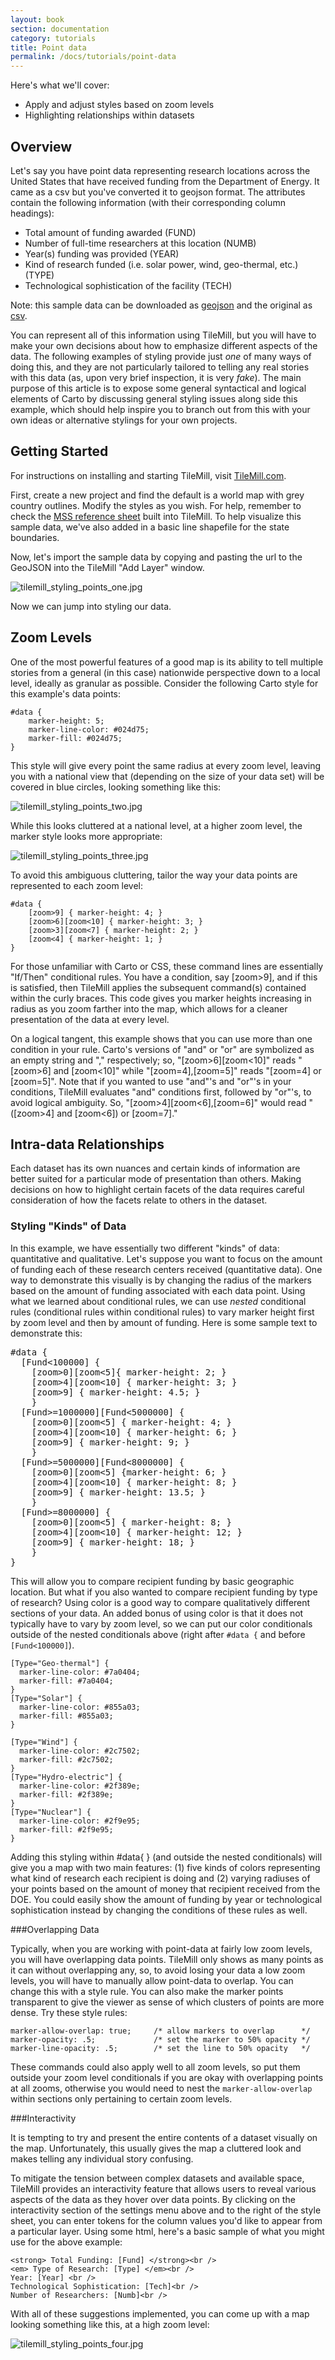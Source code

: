 ```yaml
---
layout: book
section: documentation
category: tutorials
title: Point data
permalink: /docs/tutorials/point-data
---
```

Here's what we'll cover:

* Apply and adjust styles based on zoom levels
* Highlighting relationships within datasets

## Overview

Let's say you have point data representing research locations across the United States that have received funding from the Department of Energy. It came as a csv but you've converted it to geojson format. The attributes contain the following information (with their corresponding column headings):

* Total amount of funding awarded (FUND)
* Number of full-time researchers at this location (NUMB)
* Year(s) funding was provided (YEAR)
* Kind of research funded (i.e. solar power, wind, geo-thermal, etc.) (TYPE)
* Technological sophistication of the facility (TECH)

Note: this sample data can be downloaded as [geojson](https://tilemill-data.s3.amazonaws.com/tutorials/hypotheticaldoedata.geojson) and the original as [csv](https://tilemill-data.s3.amazonaws.com/tutorials/hypotheticaldoedata.csv).

You can represent all of this information using TileMill, but you will have to make your own decisions about how to emphasize different aspects of the data. The following examples of styling provide just *one* of many ways of doing this, and they are not particularly tailored to telling any real stories with this data (as, upon very brief inspection, it is very *fake*). The main purpose of this article is to expose some general syntactical and logical elements of Carto by discussing general styling issues along side this example, which should help inspire you to branch out from this with your own ideas or alternative stylings for your own projects.

## Getting Started

For instructions on installing and starting TileMill, visit [TileMill.com](http://tilemill.com).

First, create a new project and find the default is a world map with grey country outlines. Modify the styles as you wish. For help, remember to check the [MSS reference sheet](http://tilemill.com/pages/manual.html#code-editor) built into TileMill. To help visualize this sample data, we've also added in a basic line shapefile for the state boundaries.

Now, let's import the sample data by copying and pasting the url to the GeoJSON into the TileMill "Add Layer" window.


![tilemill_styling_points_one.jpg](/assets/74c08203fa61c0aa3bbec7c3c6c1567a1f9ad3c6/tilemill_styling_points_one_normal.jpg)


Now we can jump into styling our data.

## Zoom Levels

One of the most powerful features of a good map is its ability to tell multiple stories from a general (in this case) nationwide perspective down to a local level, ideally as granular as possible. Consider the following Carto style for this example's data points:

    #data { 
        marker-height: 5;
        marker-line-color: #024d75;
        marker-fill: #024d75;
    }

This style will give every point the same radius at every zoom level, leaving you with a national view that (depending on the size of your data set) will be covered in blue circles, looking something like this: 


![tilemill_styling_points_two.jpg](/assets/1a576eeeeff183feb4df12cbff34bfcb1825bc33/tilemill_styling_points_two_normal.jpg)



While this looks cluttered at a national level, at a higher zoom level, the marker style looks more appropriate: 


![tilemill_styling_points_three.jpg](/assets/966022c7c6ed39cd7c1ce07dcdcf815e6b4aaf5f/tilemill_styling_points_three_normal.jpg)


To avoid this ambiguous cluttering, tailor the way your data points are represented to each zoom level:

    #data {
        [zoom>9] { marker-height: 4; }
        [zoom>6][zoom<10] { marker-height: 3; }
        [zoom>3][zoom<7] { marker-height: 2; }
        [zoom<4] { marker-height: 1; }
    }

For those unfamiliar with Carto or CSS, these command lines are essentially "If/Then" conditional rules. You have a condition, say [zoom>9], and if this is satisfied, then TileMill applies the subsequent command(s) contained within the curly braces. This code gives you marker heights increasing in radius as you zoom farther into the map, which allows for a cleaner presentation of the data at every level. 

On a logical tangent, this example shows that you can use more than one condition in your rule. Carto's versions of "and" or "or" are symbolized as an empty string and "," respectively; so, "[zoom>6][zoom<10]" reads "[zoom>6] and [zoom<10]" while "[zoom=4],[zoom=5]" reads "[zoom=4] or [zoom=5]". Note that if you wanted to use "and"'s and "or"'s in your conditions, TileMill evaluates "and" conditions first, followed by "or"'s, to avoid logical ambiguity. So, "[zoom>4][zoom<6],[zoom=6]" would read "([zoom>4] and [zoom<6]) or [zoom=7]."

## Intra-data Relationships

Each dataset has its own nuances and certain kinds of information are better suited for a particular mode of presentation than others. Making decisions on how to highlight certain facets of the data requires careful consideration of how the facets relate to others in the dataset.

### Styling "Kinds" of Data

In this example, we have essentially two different "kinds" of data: quantitative and qualitative. Let's suppose you want to focus on the amount of funding each of these research centers received (quantitative data). One way to demonstrate this visually is by changing the radius of the markers based on the amount of funding associated with each data point. Using what we learned about conditional rules, we can use *nested* conditional rules (conditional rules within conditional rules) to vary marker height first by zoom level and then by amount of funding. Here is some sample text to demonstrate this:

<pre>
#data {
  [Fund<100000] {
    [zoom>0][zoom<5]{ marker-height: 2; }
    [zoom>4][zoom<10] { marker-height: 3; }
    [zoom>9] { marker-height: 4.5; }
    }
  [Fund>=1000000][Fund<5000000] {
    [zoom>0][zoom<5] { marker-height: 4; }
    [zoom>4][zoom<10] { marker-height: 6; }
    [zoom>9] { marker-height: 9; }
    }    
  [Fund>=5000000][Fund<8000000] {
    [zoom>0][zoom<5] {marker-height: 6; }
    [zoom>4][zoom<10] { marker-height: 8; }
    [zoom>9] { marker-height: 13.5; }
    } 
  [Fund>=8000000] { 
    [zoom>0][zoom<5] { marker-height: 8; }
    [zoom>4][zoom<10] { marker-height: 12; }
    [zoom>9] { marker-height: 18; }
    }
}
</pre>
This will allow you to compare recipient funding by basic geographic location. But what if you also wanted to compare recipient funding by type of research? Using color is a good way to compare qualitatively different sections of your data. An added bonus of using color is that it does not typically have to vary by zoom level, so we can put our color conditionals outside of the nested conditionals above (right after `#data {` and before `[Fund<100000]`). 

    [Type="Geo-thermal"] {
      marker-line-color: #7a0404;
      marker-fill: #7a0404;
    }
    [Type="Solar"] {
      marker-line-color: #855a03;
      marker-fill: #855a03;
    }

    [Type="Wind"] {
      marker-line-color: #2c7502;
      marker-fill: #2c7502;
    }
    [Type="Hydro-electric"] {
      marker-line-color: #2f389e;
      marker-fill: #2f389e;
    }
    [Type="Nuclear"] {
      marker-line-color: #2f9e95;
      marker-fill: #2f9e95;
    }

Adding this styling within #data{ } (and outside the nested conditionals) will give you a map with two main features: (1) five kinds of colors representing what kind of research each recipient is doing and (2) varying radiuses of your points based on the amount of money that recipient received from the DOE. You could easily show the amount of funding by year or technological sophistication instead by changing the conditions of these rules as well. 

###Overlapping Data

Typically, when you are working with point-data at fairly low zoom levels, you will have overlapping data points. TileMill only shows as many points as it can without overlapping any, so, to avoid losing your data a low zoom levels, you will have to manually allow point-data to overlap. You can change this with a style rule. You can also make the marker points transparent to give the viewer as sense of which clusters of points are more dense. Try these style rules:

    marker-allow-overlap: true;     /* allow markers to overlap      */
    marker-opacity: .5;             /* set the marker to 50% opacity */
    marker-line-opacity: .5;        /* set the line to 50% opacity   */

These commands could also apply well to all zoom levels, so put them outside your zoom level conditionals if you are okay with overlapping points at all zooms, otherwise you would need to nest the `marker-allow-overlap` within sections only pertaining to certain zoom levels.

###Interactivity

It is tempting to try and present the entire contents of a dataset visually on the map. Unfortunately, this usually gives the map a cluttered look and makes telling any individual story confusing.

To mitigate the tension between complex datasets and available space, TileMill provides an interactivity feature that allows users to reveal various aspects of the data as they hover over data points. By clicking on the interactivity section of the settings menu above and to the right of the style sheet, you can enter tokens for the column values you'd like to appear from a particular layer. Using some html, here's a basic sample of what you might use for the above example:

    <strong> Total Funding: [Fund] </strong><br />
    <em> Type of Research: [Type] </em><br />
    Year: [Year] <br />
    Technological Sophistication: [Tech]<br />
    Number of Researchers: [Numb]<br />

With all of these suggestions implemented, you can come up with a map looking something like this, at a high zoom level:


![tilemill_styling_points_four.jpg](/assets/316e25edaf959d4be67455103c1a39f35a6a1c57/tilemill_styling_points_four_normal.jpg)

